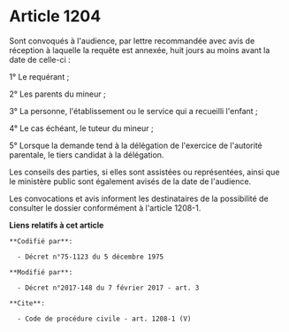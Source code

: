 # Article 1204

Sont convoqués à l'audience, par lettre recommandée avec avis de réception à laquelle la requête est annexée, huit jours au
moins avant la date de celle-ci : 

1° Le requérant ; 

2° Les parents du mineur ; 

3° La personne, l'établissement ou le service qui a recueilli l'enfant ; 

4° Le cas échéant, le tuteur du mineur ; 

5° Lorsque la demande tend à la délégation de l'exercice de l'autorité parentale, le tiers candidat à la délégation. 

Les conseils des parties, si elles sont assistées ou représentées, ainsi que le ministère public sont également avisés de la
date de l'audience. 

Les convocations et avis informent les destinataires de la possibilité de consulter le dossier conformément à l'article
1208-1.

**Liens relatifs à cet article**

	**Codifié par**:

	  - Décret n°75-1123 du 5 décembre 1975

	**Modifié par**:

	  - Décret n°2017-148 du 7 février 2017 - art. 3

	**Cite**:

	  - Code de procédure civile - art. 1208-1 (V)
